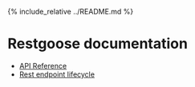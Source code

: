 {% include_relative ../README.md %}

# Restgoose documentation

- [API Reference](./API.md)
- [Rest endpoint lifecycle](./rest-lifecycle.md)